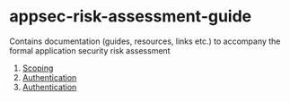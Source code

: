 # appsec-risk-assessment-guide
Contains documentation (guides, resources, links etc.) to accompany the formal application security risk assessment


1. [Scoping](https://github.com/pedramjm/appsec-risk-assessment-guide/blob/master/01-asra-scoping)
2. [Authentication](https://github.com/pedramjm/appsec-risk-assessment-guide/blob/master/02-asra-authentication)
3. [Authentication](https://github.com/pedramjm/appsec-risk-assessment-guide/blob/master/02-asra-authentication)
